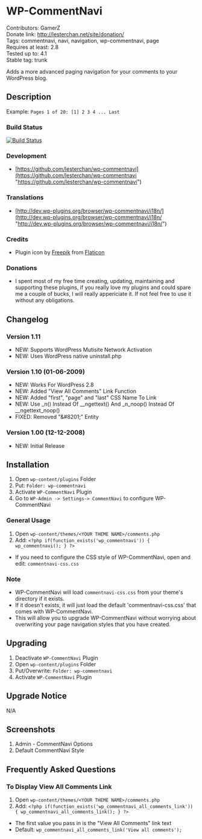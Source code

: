 # WP-CommentNavi
Contributors: GamerZ  
Donate link: http://lesterchan.net/site/donation/  
Tags: commentnavi, navi, navigation, wp-commentnavi, page  
Requires at least: 2.8  
Tested up to: 4.1  
Stable tag: trunk  

Adds a more advanced paging navigation for your comments to your WordPress blog.

## Description
Example: `Pages 1 of 20: [1] 2 3 4 ... Last`

### Build Status
[![Build Status](https://travis-ci.org/lesterchan/wp-commentnavi.svg?branch=master)](https://travis-ci.org/lesterchan/wp-commentnavi)

### Development
* [https://github.com/lesterchan/wp-commentnavi](https://github.com/lesterchan/wp-commentnavi "https://github.com/lesterchan/wp-commentnavi")

### Translations
* [http://dev.wp-plugins.org/browser/wp-commentnavi/i18n/](http://dev.wp-plugins.org/browser/wp-commentnavi/i18n/ "http://dev.wp-plugins.org/browser/wp-commentnavi/i18n/")

### Credits
* Plugin icon by [Freepik](http://www.freepik.com) from [Flaticon](http://www.flaticon.com)

### Donations
* I spent most of my free time creating, updating, maintaining and supporting these plugins, if you really love my plugins and could spare me a couple of bucks, I will really appericiate it. If not feel free to use it without any obligations.

## Changelog
### Version 1.11
* NEW: Supports WordPress Mutisite Network Activation
* NEW: Uses WordPress native uninstall.php

### Version 1.10 (01-06-2009)
* NEW: Works For WordPress 2.8
* NEW: Added "View All Comments" Link Function
* NEW: Added "first", "page" and "last" CSS Name To Link
* NEW: Use _n() Instead Of __ngettext() And _n_noop() Instead Of __ngettext_noop()
* FIXED: Removed "&amp;#8201;" Entity

### Version 1.00 (12-12-2008)
* NEW: Initial Release

## Installation

1. Open `wp-content/plugins` Folder
2. Put: `Folder: wp-commentnavi`
3. Activate `WP-CommentNavi` Plugin
4. Go to `WP-Admin -> Settings-> CommentNavi` to configure WP-CommentNavi

### General Usage
1. Open `wp-content/themes/<YOUR THEME NAME>/comments.php`
2. Add:
`<?php if(function_exists('wp_commentnavi')) { wp_commentnavi(); } ?>`
* If you need to configure the CSS style of WP-CommentNavi, open and edit: `commentnavi-css.css`

### Note
* WP-CommentNavi will load `commentnavi-css.css` from your theme's directory if it exists.
 * If it doesn't exists, it will just load the default 'commentnavi-css.css' that comes with WP-CommentNavi.
 * This will allow you to upgrade WP-CommentNavi without worrying about overwriting your page navigation styles that you have created.

## Upgrading

1. Deactivate `WP-CommentNavi` Plugin
2. Open `wp-content/plugins` Folder
3. Put/Overwrite: `Folder: wp-commentnavi`
4. Activate `WP-CommentNavi` Plugin

## Upgrade Notice

N/A

## Screenshots

1. Admin - CommentNavi Options
2. Default CommentNavi Style

## Frequently Asked Questions

### To Display View All Comments Link
1. Open `wp-content/themes/<YOUR THEME NAME>/comments.php`
2. Add:
`<?php if(function_exists('wp_commentnavi_all_comments_link')) { wp_commentnavi_all_comments_link(); } ?>`
* The first value you pass in is the "View All Comments" link text
* Default: `wp_commentnavi_all_comments_link('View all comments');`
